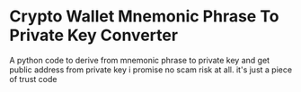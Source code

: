# Crypto Wallet Mnemonic Phrase To Private Key Converter
A python code to derive from mnemonic phrase to private key and get public address from private key
i promise no scam risk at all. it's just a piece of trust code
